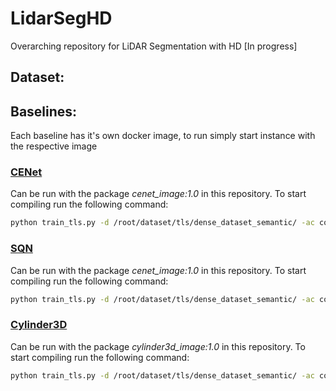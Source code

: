 # LidarSegHD
Overarching repository for LiDAR Segmentation with HD [In progress]

## Dataset:



## Baselines:

Each baseline has it's own docker image, to run simply start instance with the respective image

### [CENet](https://github.com/huixiancheng/CENet)
Can be run with the package _cenet_image:1.0_ in this repository. To start compiling run the following command:

```bash
python train_tls.py -d /root/dataset/tls/dense_dataset_semantic/ -ac config/arch/tls.yml -n res
```

### [SQN](https://github.com/QingyongHu/SQN)
Can be run with the package _cenet_image:1.0_ in this repository. To start compiling run the following command:

```bash
python train_tls.py -d /root/dataset/tls/dense_dataset_semantic/ -ac config/arch/tls.yml -n res
```

### [Cylinder3D](https://github.com/xinge008/Cylinder3D)
Can be run with the package _cylinder3d_image:1.0_ in this repository. To start compiling run the following command:

```bash
python train_tls.py -d /root/dataset/tls/dense_dataset_semantic/ -ac config/arch/tls.yml -n res
```
